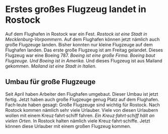 # Erstes großes Flugzeug landet in Rostock

Auf dem Flughafen in Rostock war ein Fest. 
*Rostock ist eine Stadt in Mecklenburg-Vorpommern.* Auf dem Flughafen können jetzt nämlich auch große Flugzeuge landen. Bisher konnten nur kleine Flugzeuge auf dem Flughafen landen. Das erste große Flugzeug ist am Freitag gelandet. Dieses Flugzeug war eine Boeing 787. 
*Boeing ist eine große Firma.* 
*Boeing baut Flugzeuge.* 
*Und Boeing ist in Amerika.* Und dieses Flugzeug ist aus Mailand gekommen. 
*Mailand ist eine Stadt in Italien.* 

## Umbau für große Flugzeuge
Seit April haben Arbeiter den Flughafen umgebaut. Dieser Umbau ist jetzt fertig. Jetzt haben auch große Flugzeuge genug Platz auf dem Flughafen. Fach·leute haben gesagt: Große Flugzeuge sind wichtig für Rostock. Nach Rostock kommen nämlich sehr viele Urlauber. Viele von diesen Urlaubern wollen mit einem Kreuz·fahrt·schiff fahren. 
*Ein Kreuz·fahrt·schiff hält an vielen Orten.* In Rostock halten nämlich viele Kreuz·fahrt·schiffe. Jetzt können diese Urlauber mit einem großen Flugzeug kommen. 
